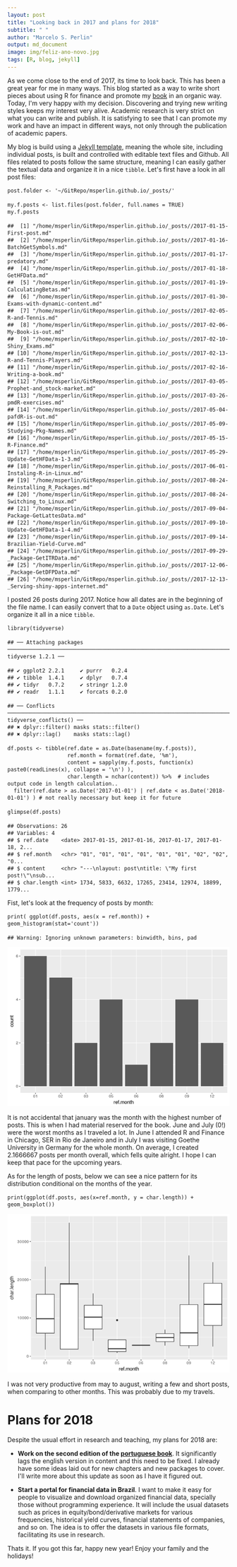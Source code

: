 ```yaml
---
layout: post
title: "Looking back in 2017 and plans for 2018"
subtitle: " "
author: "Marcelo S. Perlin"
output: md_document
image: img/feliz-ano-novo.jpg
tags: [R, blog, jekyll]
---
```


As we come close to the end of 2017, its time to look back. This has
been a great year for me in many ways. This blog started as a way to
write short pieces about using R for finance and promote my
[book](https://sites.google.com/view/pafdR/home) in an organic way.
Today, I'm very happy with my decision. Discovering and trying new
writing styles keeps my interest very alive. Academic research is very
strict on what you can write and publish. It is satisfying to see that I
can promote my work and have an impact in different ways, not only
through the publication of academic papers.

My blog is build using a [Jekyll
template](https://deanattali.com/beautiful-jekyll/), meaning the whole
site, including individual posts, is built and controlled with editable
text files and Github. All files related to posts follow the same
structure, meaning I can easily gather the textual data and organize it
in a nice `tibble`. Let's first have a look in all post files:

    post.folder <- '~/GitRepo/msperlin.github.io/_posts/'

    my.f.posts <- list.files(post.folder, full.names = TRUE)
    my.f.posts

    ##  [1] "/home/msperlin/GitRepo/msperlin.github.io/_posts//2017-01-15-First-post.md"                  
    ##  [2] "/home/msperlin/GitRepo/msperlin.github.io/_posts//2017-01-16-BatchGetSymbols.md"             
    ##  [3] "/home/msperlin/GitRepo/msperlin.github.io/_posts//2017-01-17-predatory.md"                   
    ##  [4] "/home/msperlin/GitRepo/msperlin.github.io/_posts//2017-01-18-GetHFData.md"                   
    ##  [5] "/home/msperlin/GitRepo/msperlin.github.io/_posts//2017-01-19-CalculatingBetas.md"            
    ##  [6] "/home/msperlin/GitRepo/msperlin.github.io/_posts//2017-01-30-Exams-with-dynamic-content.md"  
    ##  [7] "/home/msperlin/GitRepo/msperlin.github.io/_posts//2017-02-05-R-and-Tennis.md"                
    ##  [8] "/home/msperlin/GitRepo/msperlin.github.io/_posts//2017-02-06-My-Book-is-out.md"              
    ##  [9] "/home/msperlin/GitRepo/msperlin.github.io/_posts//2017-02-10-Shiny_Exams.md"                 
    ## [10] "/home/msperlin/GitRepo/msperlin.github.io/_posts//2017-02-13-R-and-Tennis-Players.md"        
    ## [11] "/home/msperlin/GitRepo/msperlin.github.io/_posts//2017-02-16-Writing-a-book.md"              
    ## [12] "/home/msperlin/GitRepo/msperlin.github.io/_posts//2017-03-05-Prophet-and_stock-market.md"    
    ## [13] "/home/msperlin/GitRepo/msperlin.github.io/_posts//2017-03-26-pmdR-exercises.md"              
    ## [14] "/home/msperlin/GitRepo/msperlin.github.io/_posts//2017-05-04-pafdR-is-out.md"                
    ## [15] "/home/msperlin/GitRepo/msperlin.github.io/_posts//2017-05-09-Studying-Pkg-Names.md"          
    ## [16] "/home/msperlin/GitRepo/msperlin.github.io/_posts//2017-05-15-R-Finance.md"                   
    ## [17] "/home/msperlin/GitRepo/msperlin.github.io/_posts//2017-05-29-Update-GetHFData-1-3.md"        
    ## [18] "/home/msperlin/GitRepo/msperlin.github.io/_posts//2017-06-01-Instaling-R-in-Linux.md"        
    ## [19] "/home/msperlin/GitRepo/msperlin.github.io/_posts//2017-08-24-Reinstalling_R_Packages.md"     
    ## [20] "/home/msperlin/GitRepo/msperlin.github.io/_posts//2017-08-24-Switching_to_Linux.md"          
    ## [21] "/home/msperlin/GitRepo/msperlin.github.io/_posts//2017-09-04-Package-GetLattesData.md"       
    ## [22] "/home/msperlin/GitRepo/msperlin.github.io/_posts//2017-09-10-Update-GetHFData-1-4.md"        
    ## [23] "/home/msperlin/GitRepo/msperlin.github.io/_posts//2017-09-14-Brazilian-Yield-Curve.md"       
    ## [24] "/home/msperlin/GitRepo/msperlin.github.io/_posts//2017-09-29-_Package-GetITRData.md"         
    ## [25] "/home/msperlin/GitRepo/msperlin.github.io/_posts//2017-12-06-_Package-GetDFPData.md"         
    ## [26] "/home/msperlin/GitRepo/msperlin.github.io/_posts//2017-12-13-_Serving-shiny-apps-internet.md"

I posted 26 posts during 2017. Notice how all dates are in the beginning
of the file name. I can easily convert that to a `Date` object using
`as.Date`. Let's organize it all in a nice `tibble`.

    library(tidyverse)

    ## ── Attaching packages ─────────────────────────────────────────────────────────────────────────── tidyverse 1.2.1 ──

    ## ✔ ggplot2 2.2.1     ✔ purrr   0.2.4
    ## ✔ tibble  1.4.1     ✔ dplyr   0.7.4
    ## ✔ tidyr   0.7.2     ✔ stringr 1.2.0
    ## ✔ readr   1.1.1     ✔ forcats 0.2.0

    ## ── Conflicts ────────────────────────────────────────────────────────────────────────────── tidyverse_conflicts() ──
    ## ✖ dplyr::filter() masks stats::filter()
    ## ✖ dplyr::lag()    masks stats::lag()

    df.posts <- tibble(ref.date = as.Date(basename(my.f.posts)),
                       ref.month = format(ref.date, '%m'), 
                       content = sapply(my.f.posts, function(x) paste0(readLines(x), collapse = '\n') ),
                       char.length = nchar(content)) %>%  # includes output code in length calculation..
      filter(ref.date > as.Date('2017-01-01') | ref.date < as.Date('2018-01-01') ) # not really necessary but keep it for future

    glimpse(df.posts)

    ## Observations: 26
    ## Variables: 4
    ## $ ref.date    <date> 2017-01-15, 2017-01-16, 2017-01-17, 2017-01-18, 2...
    ## $ ref.month   <chr> "01", "01", "01", "01", "01", "01", "02", "02", "0...
    ## $ content     <chr> "---\nlayout: post\ntitle: \"My first post!\"\nsub...
    ## $ char.length <int> 1734, 5833, 6632, 17265, 23414, 12974, 18899, 1779...

Fist, let's look at the frequency of posts by month:

    print( ggplot(df.posts, aes(x = ref.month)) + geom_histogram(stat='count')) 

    ## Warning: Ignoring unknown parameters: binwidth, bins, pad

![](/img/2017-12-30-Looking-Back-2017_files/figure-markdown_strict/unnamed-chunk-3-1.png)

It is not accidental that january was the month with the highest number
of posts. This is when I had material reserved for the book. June and
July (0!) were the worst months as I traveled a lot. In June I attended
R and Finance in Chicago, SER in Rio de Janeiro and in July I was
visiting Goethe University in Germany for the whole month. On average, I
created 2.1666667 posts per month overall, which fells quite alright. I
hope I can keep that pace for the upcoming years.

As for the length of posts, below we can see a nice pattern for its
distribution conditional on the months of the year.

    print(ggplot(df.posts, aes(x=ref.month, y = char.length)) + geom_boxplot())

![](/img/2017-12-30-Looking-Back-2017_files/figure-markdown_strict/unnamed-chunk-4-1.png)

I was not very productive from may to august, writing a few and short
posts, when comparing to other months. This was probably due to my
travels.

Plans for 2018
==============

Despite the usual effort in research and teaching, my plans for 2018
are:

-   **Work on the second edition of the [portuguese
    book](https://sites.google.com/view/r-financas/)**. It significantly
    lags the english version in content and this need to be fixed. I
    already have some ideas laid out for new chapters and new packages
    to cover. I'll write more about this update as soon as I have it
    figured out.

-   **Start a portal for financial data in Brazil**. I want to make it
    easy for people to visualize and download organized financial data,
    specially those without programming experience. It will include the
    usual datasets such as prices in equity/bond/derivative markets for
    various frequencies, historical yield curves, financial statements
    of companies, and so on. The idea is to offer the datasets in
    various file formats, facilitating its use in research.

Thats it. If you got this far, happy new year! Enjoy your family and the
holidays!
